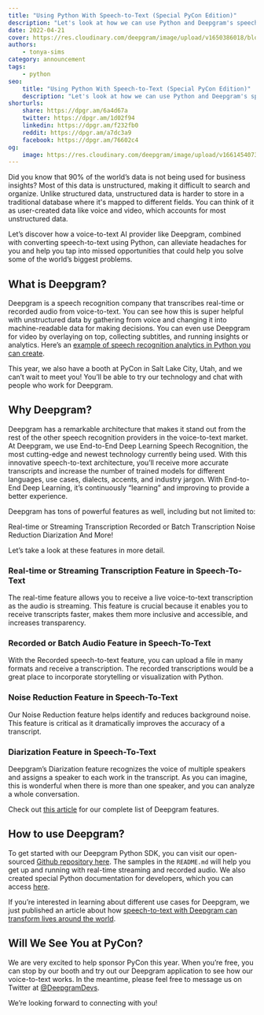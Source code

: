```yaml
---
title: "Using Python With Speech-to-Text (Special PyCon Edition)"
description: "Let's look at how we can use Python and Deepgram's speech recognition technology together in preparation for PyCon US 2022."
date: 2022-04-21
cover: https://res.cloudinary.com/deepgram/image/upload/v1650386018/blog/2022/04/pycon-python-speech-to-text/pycon-posts%402x.jpg
authors:
    - tonya-sims
category: announcement
tags:
    - python
seo:
    title: "Using Python With Speech-to-Text (Special PyCon Edition)"
    description: "Let's look at how we can use Python and Deepgram's speech recognition technology together in preparation for PyCon US 2022."
shorturls:
    share: https://dpgr.am/6a4d67a
    twitter: https://dpgr.am/1d02f94
    linkedin: https://dpgr.am/f232fb0
    reddit: https://dpgr.am/a7dc3a9
    facebook: https://dpgr.am/76602c4
og:
    image: https://res.cloudinary.com/deepgram/image/upload/v1661454073/blog/pycon-python-speech-to-text/ograph.png
---
```


Did you know that 90% of the world’s data is not being used for business insights? Most of this data is unstructured, making it difficult to search and organize. Unlike structured data, unstructured data is harder to store in a traditional database where it's mapped to different fields. You can think of it as user-created data like voice and video, which accounts for most unstructured data.

Let’s discover how a voice-to-text AI provider like Deepgram, combined with converting speech-to-text using Python, can alleviate headaches for you and help you tap into missed opportunities that could help you solve some of the world’s biggest problems.

## What is Deepgram?

Deepgram is a speech recognition company that transcribes real-time or recorded audio from voice-to-text. You can see how this is super helpful with unstructured data by gathering from voice and changing it into machine-readable data for making decisions. You can even use Deepgram for video by overlaying on top, collecting subtitles, and running insights or analytics. Here’s an [example of speech recognition analytics in Python you can create](https://blog.deepgram.com/python-talk-time-analytics/).

This year, we also have a booth at PyCon in Salt Lake City, Utah, and we can’t wait to meet you! You’ll be able to try our technology and chat with people who work for Deepgram.

## Why Deepgram?

Deepgram has a remarkable architecture that makes it stand out from the rest of the other speech recognition providers in the voice-to-text market. At Deepgram, we use End-to-End Deep Learning Speech Recognition, the most cutting-edge and newest technology currently being used. With this innovative speech-to-text architecture, you’ll receive more accurate transcripts and increase the number of trained models for different languages, use cases, dialects, accents, and industry jargon. With End-to-End Deep Learning, it’s continuously “learning” and improving to provide a better experience.

Deepgram has tons of powerful features as well, including but not limited to:

Real-time or Streaming Transcription
Recorded or Batch Transcription
Noise Reduction
Diarization
And More!

Let’s take a look at these features in more detail.

### Real-time or Streaming Transcription Feature in Speech-To-Text

The real-time feature allows you to receive a live voice-to-text transcription as the audio is streaming. This feature is crucial because it enables you to receive transcripts faster, makes them more inclusive and accessible, and increases transparency.

### Recorded or Batch Audio Feature in Speech-To-Text

With the Recorded speech-to-text feature, you can upload a file in many formats and receive a transcription. The recorded transcriptions would be a great place to incorporate storytelling or visualization with Python.

### Noise Reduction Feature in Speech-To-Text

Our Noise Reduction feature helps identify and reduces background noise. This feature is critical as it dramatically improves the accuracy of a transcript.

### Diarization Feature in Speech-To-Text

Deepgram’s Diarization feature recognizes the voice of multiple speakers and assigns a speaker to each work in the transcript. As you can imagine, this is wonderful when there is more than one speaker, and you can analyze a whole conversation.

Check out [this article](https://deepgram.com/the-definitive-guide-to-speech-recognition/) for our complete list of Deepgram features.

## How to use Deepgram?

To get started with our Deepgram Python SDK, you can visit our open-sourced [Github repository here](https://github.com/deepgram/python-sdk). The samples in the `README.md` will help you get up and running with real-time streaming and recorded audio. We also created special Python documentation for developers, which you can access [here](https://developers.deepgram.com/sdks-tools/sdks/python-sdk/).

If you’re interested in learning about different use cases for Deepgram, we just published an article about how [speech-to-text with Deepgram can transform lives around the world](https://blog.deepgram.com/pycon-deepgram-usecases/).

## Will We See You at PyCon?

We are very excited to help sponsor PyCon this year. When you’re free, you can stop by our booth and try out our Deepgram application to see how our voice-to-text works. In the meantime, please feel free to message us on Twitter at [@DeepgramDevs](https://twitter.com/DeepgramDevs).

We’re looking forward to connecting with you!

        